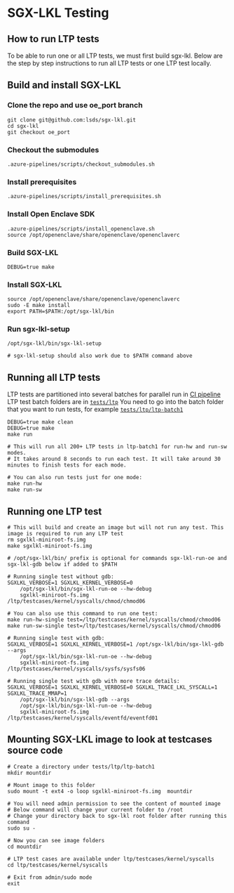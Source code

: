 SGX-LKL Testing
===============

How to run LTP tests
--------------------

To be able to run one or all LTP tests, we must first build sgx-lkl. Below are the step by step instructions to run all LTP tests or one LTP test locally.
## Build and install SGX-LKL

### Clone the repo and use oe_port branch

```
git clone git@github.com:lsds/sgx-lkl.git
cd sgx-lkl
git checkout oe_port
```

###  Checkout the submodules

`.azure-pipelines/scripts/checkout_submodules.sh`

###  Install prerequisites

`.azure-pipelines/scripts/install_prerequisites.sh`

###  Install Open Enclave SDK

```
.azure-pipelines/scripts/install_openenclave.sh
source /opt/openenclave/share/openenclave/openenclaverc
```

### Build SGX-LKL

`DEBUG=true make`

### Install SGX-LKL

```
source /opt/openenclave/share/openenclave/openenclaverc
sudo -E make install
export PATH=$PATH:/opt/sgx-lkl/bin
```

### Run sgx-lkl-setup

```
/opt/sgx-lkl/bin/sgx-lkl-setup

# sgx-lkl-setup should also work due to $PATH command above  
```

## Running all LTP tests

LTP tests are partitioned into several batches for parallel run in [CI pipeline](https://dev.azure.com/sgx-lkl/sgx-lkl/_build)
LTP test batch folders are in [`tests/ltp`](../tests/ltp)
You need to go into the batch folder that you want to run tests, for example [`tests/ltp/ltp-batch1`](../tests/ltp/ltp-batch1)

```
DEBUG=true make clean
DEBUG=true make
make run

# This will run all 200+ LTP tests in ltp-batch1 for run-hw and run-sw modes. 
# It takes around 8 seconds to run each test. It will take around 30 minutes to finish tests for each mode.

# You can also run tests just for one mode:
make run-hw
make run-sw
```

## Running one LTP test

```
# This will build and create an image but will not run any test. This image is required to run any LTP test
rm sgxlkl-miniroot-fs.img
make sgxlkl-miniroot-fs.img

# /opt/sgx-lkl/bin/ prefix is optional for commands sgx-lkl-run-oe and sgx-lkl-gdb below if added to $PATH

# Running single test without gdb:
SGXLKL_VERBOSE=1 SGXLKL_KERNEL_VERBOSE=0 
	/opt/sgx-lkl/bin/sgx-lkl-run-oe --hw-debug 
	sgxlkl-miniroot-fs.img /ltp/testcases/kernel/syscalls/chmod/chmod06

# You can also use this command to run one test:
make run-hw-single test=/ltp/testcases/kernel/syscalls/chmod/chmod06
make run-sw-single test=/ltp/testcases/kernel/syscalls/chmod/chmod06

# Running single test with gdb:
SGXLKL_VERBOSE=1 SGXLKL_KERNEL_VERBOSE=1 /opt/sgx-lkl/bin/sgx-lkl-gdb --args 
	/opt/sgx-lkl/bin/sgx-lkl-run-oe --hw-debug 
	sgxlkl-miniroot-fs.img /ltp/testcases/kernel/syscalls/sysfs/sysfs06

# Running single test with gdb with more trace details:
SGXLKL_VERBOSE=1 SGXLKL_KERNEL_VERBOSE=0 SGXLKL_TRACE_LKL_SYSCALL=1 SGXLKL_TRACE_MMAP=1
	/opt/sgx-lkl/bin/sgx-lkl-gdb --args
	/opt/sgx-lkl/bin/sgx-lkl-run-oe --hw-debug
	sgxlkl-miniroot-fs.img /ltp/testcases/kernel/syscalls/eventfd/eventfd01
```

## Mounting SGX-LKL image to look at testcases source code

```
# Create a directory under tests/ltp/ltp-batch1
mkdir mountdir

# Mount image to this folder 
sudo mount -t ext4 -o loop sgxlkl-miniroot-fs.img  mountdir

# You will need admin permission to see the content of mounted image
# Below command will change your current folder to /root
# Change your directory back to sgx-lkl root folder after running this command
sudo su - 

# Now you can see image folders
cd mountdir

# LTP test cases are available under ltp/testcases/kernel/syscalls
cd ltp/testcases/kernel/syscalls

# Exit from admin/sudo mode
exit
```
